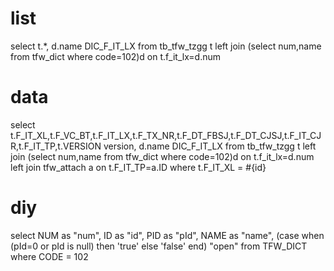 list
===
select t.*,
		d.name DIC_F_IT_LX 
	from 
		tb_tfw_tzgg t 
		left join (select num,name from tfw_dict where code=102)d on t.f_it_lx=d.num
        		
data
===
select t.F_IT_XL,t.F_VC_BT,t.F_IT_LX,t.F_TX_NR,t.F_DT_FBSJ,t.F_DT_CJSJ,t.F_IT_CJR,t.F_IT_TP,t.VERSION version,
		d.name DIC_F_IT_LX 
	from 
		tb_tfw_tzgg t 
		left join (select num,name from tfw_dict where code=102)d on t.f_it_lx=d.num 
		left join tfw_attach a on t.F_IT_TP=a.ID
where t.F_IT_XL = #{id}
		
diy
===
select NUM as "num",
	ID as "id",
	PID as "pId",
	NAME as "name",
	(case when (pId=0 or pId is null) then 'true' else 'false' end) "open" 
from  TFW_DICT
where CODE = 102